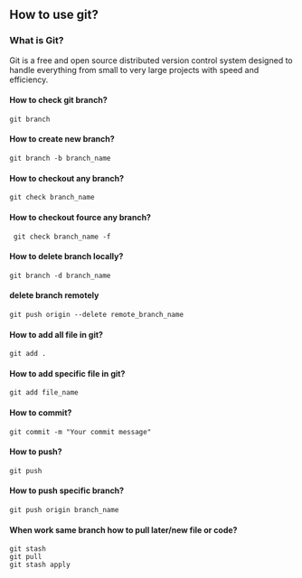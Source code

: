 ## How to use git?
### What is Git?

<p>Git is a free and open source distributed version control system designed to handle everything from small to very large projects with speed and efficiency.</p>

#### How to check git branch?
``` git branch ```

#### How to create new branch?
``` git branch -b branch_name ```

#### How to checkout any branch?
``` git check branch_name ```

#### How to checkout fource any branch?
``` git check branch_name -f```

#### How to delete branch locally?
``` git branch -d branch_name ```

#### delete branch remotely
```git push origin --delete remote_branch_name```

#### How to add all file in git?
``` git add . ```

#### How to add specific file in git?
``` git add file_name ```

#### How to commit?
``` git commit -m "Your commit message" ```

#### How to push?
``` git push ```

#### How to push specific branch?
``` git push origin branch_name ```

#### When work same branch how to pull later/new file or code?
````
git stash
git pull
git stash apply
````
